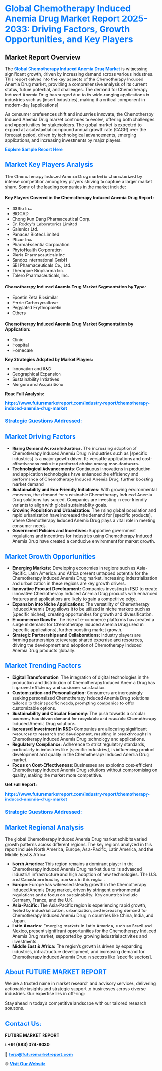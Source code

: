 <h1 style="color: #007BFF;">Global Chemotherapy Induced Anemia Drug Market Report 2025-2033: Driving Factors, Growth Opportunities, and Key Players</h1>

<section id="overview">
<h2>Market Report Overview</h2>
<p>The <a href="https://www.futuremarketreport.com/industry-report/chemotherapy-induced-anemia-drug-market" style="color: #007BFF; text-decoration: none;"><strong>Global Chemotherapy Induced Anemia Drug Market</strong></a> is witnessing significant growth, driven by increasing demand across various industries. This report delves into the key aspects of the Chemotherapy Induced Anemia Drug market, providing a comprehensive analysis of its current status, future potential, and challenges. The demand for Chemotherapy Induced Anemia Drug has surged due to its wide-ranging applications in industries such as [insert industries], making it a critical component in modern-day [applications].</p>
<p>As consumer preferences shift and industries innovate, the Chemotherapy Induced Anemia Drug market continues to evolve, offering both challenges and opportunities for stakeholders. The global market is expected to expand at a substantial compound annual growth rate (CAGR) over the forecast period, driven by technological advancements, emerging applications, and increasing investments by major players.</p>
</section>

<section id="overview">
<p><a href="https://www.futuremarketreport.com/request-sample/reportId=54482" style="color: #007BFF; text-decoration: none;"><strong>Explore Sample Report Here</strong></a></p>
</section>

<section id="key-players">
<h2 style="color: #007BFF;">Market Key Players Analysis</h2>
<p>The Chemotherapy Induced Anemia Drug market is characterized by intense competition among key players striving to capture a larger market share. Some of the leading companies in the market include:</p>
<h4>Key Players Covered in the Chemotherapy Induced Anemia Drug Report:</h4>
<ul><li>3SBio Inc.</li><li>BIOCAD</li><li>Chong Kun Dang Pharmaceutical Corp.</li><li>Dr. Reddy&#039;s Laboratories Limited</li><li>Galenica Ltd.</li><li>Panacea Biotec Limited</li><li>Pfizer Inc.</li><li>PharmaEssentia Corporation</li><li>PhytoHealth Corporation</li><li>Pieris Pharmaceuticals Inc</li><li>Sandoz International GmbH</li><li>SBI Pharmaceuticals Co., Ltd.</li><li>Therapure Biopharma Inc.</li><li>Tolero Pharmaceuticals, Inc.</li></ul>
<h4>Chemotherapy Induced Anemia Drug Market Segmentation by Type:</h4>
<ul><li>Epoetin Zeta Biosimilar</li><li>Ferric Carboxymaltose</li><li>Pegylated Erythropoietin</li><li>Others</li></ul>

<h4>Chemotherapy Induced Anemia Drug Market Segmentation by Application:</h4>
<ul><li>Clinic</li><li>Hospital</li><li>Homecare</li></ul>
<p><strong>Key Strategies Adopted by Market Players:</strong></p>
<ul>
<li>Innovation and R&D</li>
<li>Geographical Expansion</li>
<li>Sustainability Initiatives</li>
<li>Mergers and Acquisitions</li>
</ul>
</section>

<section>
<p><strong>Read Full Analysis: </strong></p><a href="https://www.futuremarketreport.com/industry-report/chemotherapy-induced-anemia-drug-market" style="color: #007BFF; text-decoration: none;"><strong>https://www.futuremarketreport.com/industry-report/chemotherapy-induced-anemia-drug-market</strong></a>
<h3 style="color: #007BFF;">Strategic Questions Addressed:</h3>
</section>

<section id="driving-factors">
<h2 style="color: #007BFF;">Market Driving Factors</h2>
<ul>
<li><strong>Rising Demand Across Industries:</strong> The increasing adoption of Chemotherapy Induced Anemia Drug in industries such as [specific industries] is a major growth driver. Its versatile applications and cost-effectiveness make it a preferred choice among manufacturers.</li>
<li><strong>Technological Advancements:</strong> Continuous innovations in production and application technologies have enhanced the efficiency and performance of Chemotherapy Induced Anemia Drug, further boosting market demand.</li>
<li><strong>Sustainability and Eco-Friendly Initiatives:</strong> With growing environmental concerns, the demand for sustainable Chemotherapy Induced Anemia Drug solutions has surged. Companies are investing in eco-friendly variants to align with global sustainability goals.</li>
<li><strong>Growing Population and Urbanization:</strong> The rising global population and rapid urbanization have increased the demand for [specific products], where Chemotherapy Induced Anemia Drug plays a vital role in meeting consumer needs.</li>
<li><strong>Government Policies and Incentives:</strong> Supportive government regulations and incentives for industries using Chemotherapy Induced Anemia Drug have created a conducive environment for market growth.</li>
</ul>
</section>

<section id="growth-opportunities">
<h2 style="color: #007BFF;">Market Growth Opportunities</h2>
<ul>
<li><strong>Emerging Markets:</strong> Developing economies in regions such as Asia-Pacific, Latin America, and Africa present untapped potential for the Chemotherapy Induced Anemia Drug market. Increasing industrialization and urbanization in these regions are key growth drivers.</li>
<li><strong>Innovative Product Development:</strong> Companies investing in R&D to create innovative Chemotherapy Induced Anemia Drug products with enhanced features and applications are likely to gain a competitive edge.</li>
<li><strong>Expansion into Niche Applications:</strong> The versatility of Chemotherapy Induced Anemia Drug allows it to be utilized in niche markets such as [specific niches], creating opportunities for growth and diversification.</li>
<li><strong>E-commerce Growth:</strong> The rise of e-commerce platforms has created a surge in demand for Chemotherapy Induced Anemia Drug used in [specific applications], further boosting market growth.</li>
<li><strong>Strategic Partnerships and Collaborations:</strong> Industry players are forming partnerships to leverage shared expertise and resources, driving the development and adoption of Chemotherapy Induced Anemia Drug products globally.</li>
</ul>
</section>

<section id="trending-factors">
<h2 style="color: #007BFF;">Market Trending Factors</h2>
<ul>
<li><strong>Digital Transformation:</strong> The integration of digital technologies in the production and distribution of Chemotherapy Induced Anemia Drug has improved efficiency and customer satisfaction.</li>
<li><strong>Customization and Personalization:</strong> Consumers are increasingly seeking personalized Chemotherapy Induced Anemia Drug solutions tailored to their specific needs, prompting companies to offer customizable options.</li>
<li><strong>Sustainability and Circular Economy:</strong> The push towards a circular economy has driven demand for recyclable and reusable Chemotherapy Induced Anemia Drug solutions.</li>
<li><strong>Increased Investment in R&D:</strong> Companies are allocating significant resources to research and development, resulting in breakthroughs in Chemotherapy Induced Anemia Drug technology and applications.</li>
<li><strong>Regulatory Compliance:</strong> Adherence to strict regulatory standards, particularly in industries like [specific industries], is influencing product development and quality in the Chemotherapy Induced Anemia Drug market.</li>
<li><strong>Focus on Cost-Effectiveness:</strong> Businesses are exploring cost-efficient Chemotherapy Induced Anemia Drug solutions without compromising on quality, making the market more competitive.</li>
</ul>
</section>

<section>
<p><strong>Get Full Report: </strong></p><a href="https://www.futuremarketreport.com/industry-report/chemotherapy-induced-anemia-drug-market" style="color: #007BFF; text-decoration: none;"><strong>https://www.futuremarketreport.com/industry-report/chemotherapy-induced-anemia-drug-market</strong></a>
<h3 style="color: #007BFF;">Strategic Questions Addressed:</h3>
</section>


<section id="regional-analysis">
<h2 style="color: #007BFF;">Market Regional Analysis</h2>
<p>The global Chemotherapy Induced Anemia Drug market exhibits varied growth patterns across different regions. The key regions analyzed in this report include North America, Europe, Asia-Pacific, Latin America, and the Middle East & Africa:</p>
<ul>
<li><strong>North America:</strong> This region remains a dominant player in the Chemotherapy Induced Anemia Drug market due to its advanced industrial infrastructure and high adoption of new technologies. The U.S. and Canada are leading markets in this region.</li>
<li><strong>Europe:</strong> Europe has witnessed steady growth in the Chemotherapy Induced Anemia Drug market, driven by stringent environmental regulations and a focus on sustainability. Key countries include Germany, France, and the U.K.</li>
<li><strong>Asia-Pacific:</strong> The Asia-Pacific region is experiencing rapid growth, fueled by industrialization, urbanization, and increasing demand for Chemotherapy Induced Anemia Drug in countries like China, India, and Japan.</li>
<li><strong>Latin America:</strong> Emerging markets in Latin America, such as Brazil and Mexico, present significant opportunities for the Chemotherapy Induced Anemia Drug market, supported by growing industrial activities and investments.</li>
<li><strong>Middle East & Africa:</strong> The region’s growth is driven by expanding industries, infrastructure development, and increasing demand for Chemotherapy Induced Anemia Drug in sectors like [specific sectors].</li>
</ul>
</section>

<footer>
<h2 style="color: #007BFF;">About FUTURE MARKET REPORT</h2>
<p>We are a trusted name in market research and advisory services, delivering actionable insights and strategic support to businesses across diverse industries. Our expertise lies in offering:</p>

<p>Stay ahead in today’s competitive landscape with our tailored research solutions.</p>

<h2 style="color: #007BFF;">Contact Us:</h2>
<p><strong>FUTURE MARKET REPORT</strong></p>
<p>📞 <strong>+91 (883) 074-8030</strong></p>
<p>📧 <strong><a href="mailto:help@futuremarketreport.com" style="color: #007BFF;">help@futuremarketreport.com</a></strong></p>
<p>🌐 <strong><a href="https://www.futuremarketreport.com/" style="color: #007BFF;">Visit Our Website</a></strong></p>
</footer>